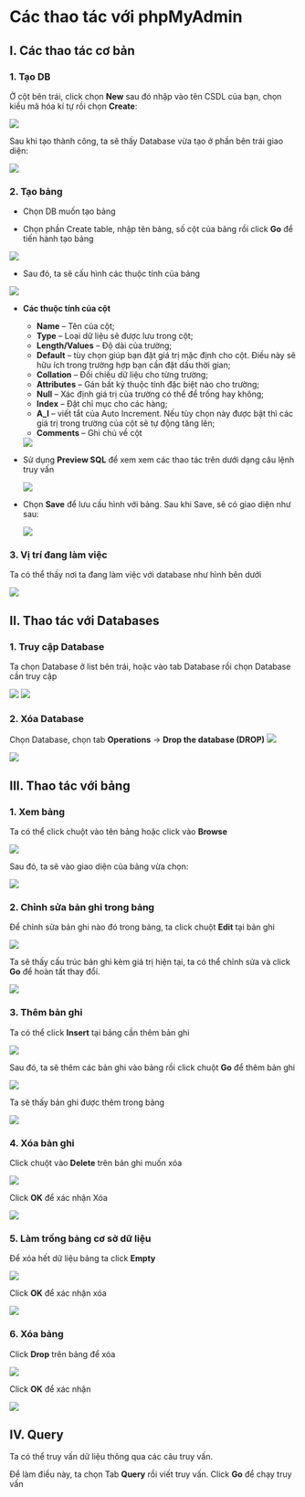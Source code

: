 # Các thao tác với phpMyAdmin

## I. Các thao tác cơ bản 
### 1. Tạo DB
Ở cột bên trái, click chọn **New** sau đó nhập vào tên CSDL của bạn, chọn kiểu mã hóa kí tự rồi chọn **Create**:

<img src="..\images\Screenshot_6.png">

Sau khi tạo thành công, ta sẽ thấy Database vừa tạo ở phần bên trái giao diện:

<img src="..\images\Screenshot_7.png">

### 2. Tạo bảng
- Chọn DB muốn tạo bảng

- Chọn phần Create table, nhập tên bảng, số cột của bảng rồi click **Go** để tiến hành tạo bảng

<img src="..\images\Screenshot_8.png">

- Sau đó, ta sẽ cấu hình các thuộc tính của bảng

<img src="..\images\Screenshot_9.png">

- **Các thuộc tính của cột**
    - **Name** – Tên của cột;
    - **Type** – Loại dữ liệu sẽ được lưu trong cột;
    - **Length/Values** – Độ dài của trường;
    - **Default** – tùy chọn giúp bạn đặt giá trị mặc định cho cột. Điều này sẽ hữu ích trong trường hợp bạn cần đặt dấu thời gian;
    - **Collation** – Đối chiếu dữ liệu cho từng trường;
    - **Attributes** – Gán bất kỳ thuộc tính đặc biệt nào cho trường;
    - **Null** – Xác định giá trị của trường có thể để trống hay không;
    - **Index** – Đặt chỉ mục cho các hàng;
    - **A_I** – viết tắt của Auto Increment. Nếu tùy chọn này được bật thì các giá trị trong trường của cột sẽ tự động tăng lên;
    - **Comments** – Ghi chú về cột

    <img src="..\images\Screenshot_11.png">
    
- Sử dụng **Preview SQL** để xem xem các thao tác trên dưới dạng câu lệnh truy vấn

    <img src="..\images\Screenshot_10.png">

- Chọn **Save** để lưu cấu hình với bảng. Sau khi Save, sẽ có giao diện như sau:

    <img src="..\images\Screenshot_12.png">

### 3. Vị trí đang làm việc
Ta có thể thấy nơi ta đang làm việc với database như hình bên dưới

<img src="..\images\Screenshot_17.png">

## II. Thao tác với Databases
### 1. Truy cập Database
Ta chọn Database ở list bên trái, hoặc vào tab Database rồi chọn Database cần truy cập

<img src="..\images\Screenshot_13.png">

<img src="..\images\Screenshot_14.png">

### 2. Xóa Database
Chọn Database, chọn tab **Operations** -> **Drop the database (DROP)**
<img src="..\images\Screenshot_15.png">

<img src="..\images\Screenshot_16.png">


## III. Thao tác với bảng
### 1. Xem bảng
Ta có thể click chuột vào tên bảng hoặc click vào **Browse**

<img src="..\images\Screenshot_18.png">

Sau đó, ta sẽ vào giao diện của bảng vừa chọn:

<img src="..\images\Screenshot_20.png">

### 2. Chỉnh sửa bản ghi trong bảng
Để chỉnh sửa bản ghi nào đó trong bảng, ta click chuột **Edit** tại bản ghi

<img src="..\images\Screenshot_19.png">

Ta sẽ thấy cấu trúc bản ghi kèm giá trị hiện tại, ta có thể chỉnh sửa và click **Go** để hoàn tất thay đổi.

<img src="..\images\Screenshot_21.png">

### 3. Thêm bản ghi
Ta có thể click **Insert** tại bảng cần thêm bản ghi

<img src="..\images\Screenshot_22.png">

Sau đó, ta sẽ thêm các bản ghi vào bảng rồi click chuột **Go** để thêm bản ghi

<img src="..\images\Screenshot_23.png">

Ta sẽ thấy bản ghi được thêm trong bảng

<img src="..\images\Screenshot_24.png">

### 4. Xóa bản ghi
Click chuột vào **Delete** trên bản ghi muốn xóa

<img src="..\images\Screenshot_25.png">

Click **OK** để xác nhận Xóa

<img src="..\images\Screenshot_26.png">

### 5. Làm trống bảng cơ sở dữ liệu
Để xóa hết dữ liệu bảng ta click **Empty**

<img src="..\images\Screenshot_27.png">

Click **OK** để xác nhận xóa

<img src="..\images\Screenshot_28.png">

### 6. Xóa bảng
Click **Drop** trên bảng để xóa

<img src="..\images\Screenshot_29.png">

Click **OK** để xác nhận

<img src="..\images\Screenshot_30.png">

## IV. Query
Ta có thể truy vấn dữ liệu thông qua các câu truy vấn.

Để làm điều này, ta chọn Tab **Query** rồi viết truy vấn. Click **Go** để chạy truy vấn